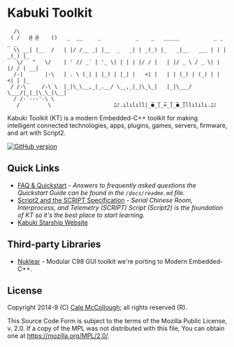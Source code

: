 # Kabuki Toolkit

```AsciiArt
  /\
 ( /   @ @    ()   _  __     _           _    _   _____           _ _    _ _
  \\ __| |__  /   | |/ /__ _| |__  _   _| | _(_) |_   _|__   ___ | | | _(_) |_
   \/   "   \/    | ' // _` | '_ \| | | | |/ / |   | |/ _ \ / _ \| | |/ / | __|
  /-|       |-\   | . \ (_| | |_) | |_| |   <| |   | | (_) | (_) | |   <| | |_
 / /-\     /-\ \  |_|\_\__,_|_.__/ \__,_|_|\_\_|   |_|\___/ \___/|_|_|\_\_|\__|
  / /-`---'-\ \
   /         \                    ♫♪.ılılıll|̲̅̅●̲̅̅|̲̅̅=̲̅̅|̲̅̅●̲̅̅|llılılı.♫♪
```

Kabuki Toolkit (KT) is a modern Embedded-C++ toolkit for making intelligent connected technologies, apps, plugins, games, servers, firmware, and art with Script2.

[![GitHub version](https://badge.fury.io/gh/kabuki-starship%2Fkabuki_toolkit.svg)](https://badge.fury.io/gh/kabuki-starship%2Fkabuki_toolkit)

## Quick Links

* [FAQ & Quickstart](https://github.com/kabuki-starship/kabuki_toolkit.git/blob/master/docs/readme.md) - *Answers to frequently asked questions the Quickstart Guide can be found in the `/docs/readme.md` file.*
* [Script2 and the SCRIPT Specification](https://github.com/kabuki-starship/script2) - *Serial Chinese Room, Interprocess, and Telemetry (SCRIPT) Script (Script2) is the foundation of KT so it's the best place to start learning.*
* [Kabuki Starship Website](https://kabuki-starship.github.io/)

## Third-party Libraries

* [Nuklear](https://github.com/vurtun/nuklear) - Modular C98 GUI toolkit we're porting to Modern Embedded-C++.

## License

Copyright 2014-9 (C) [Cale McCollough](https://calemccollough.github.io); all rights reserved (R).

This Source Code Form is subject to the terms of the Mozilla Public License, v. 2.0. If a copy of the MPL was not distributed with this file, You can obtain one at <https://mozilla.org/MPL/2.0/>.
